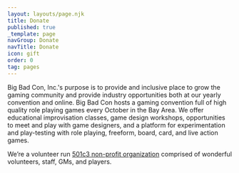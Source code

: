 ```yaml
---
layout: layouts/page.njk
title: Donate
published: true
_template: page
navGroup: Donate
navTitle: Donate
icon: gift
order: 0
tag: pages
---
```


Big Bad Con, Inc.'s purpose is to provide and inclusive place to grow the gaming community and provide industry opportunities both at our yearly convention and online. Big Bad Con hosts a gaming convention full of high quality role playing games every October in the Bay Area. We offer educational improvisation classes, game design workshops, opportunities to meet and play with game designers, and a platform for experimentation and play-testing with role playing, freeform, board, card, and live action games.

We’re a volunteer run [501c3 non-profit organization](https://www.bigbadcon.com/non-profit) comprised of wonderful volunteers, staff, GMs, and players.

<!-- Begin Give Lively Fundraising Widget -->

<script>gl=document.createElement('script');gl.src='https://secure.givelively.org/widgets/simple_donation/big-bad-con-inc.js?show_suggested_amount_buttons=true&show_in_honor_of=true&address_required=false&has_required_custom_question=null&suggested_donation_amounts[]=50&suggested_donation_amounts[]=100&suggested_donation_amounts[]=200&suggested_donation_amounts[]=500';document.getElementsByTagName('head')[0].appendChild(gl);</script><div id="give-lively-widget" class="gl-simple-donation-widget"></div>

<!-- End Give Lively Fundraising Widget -->
